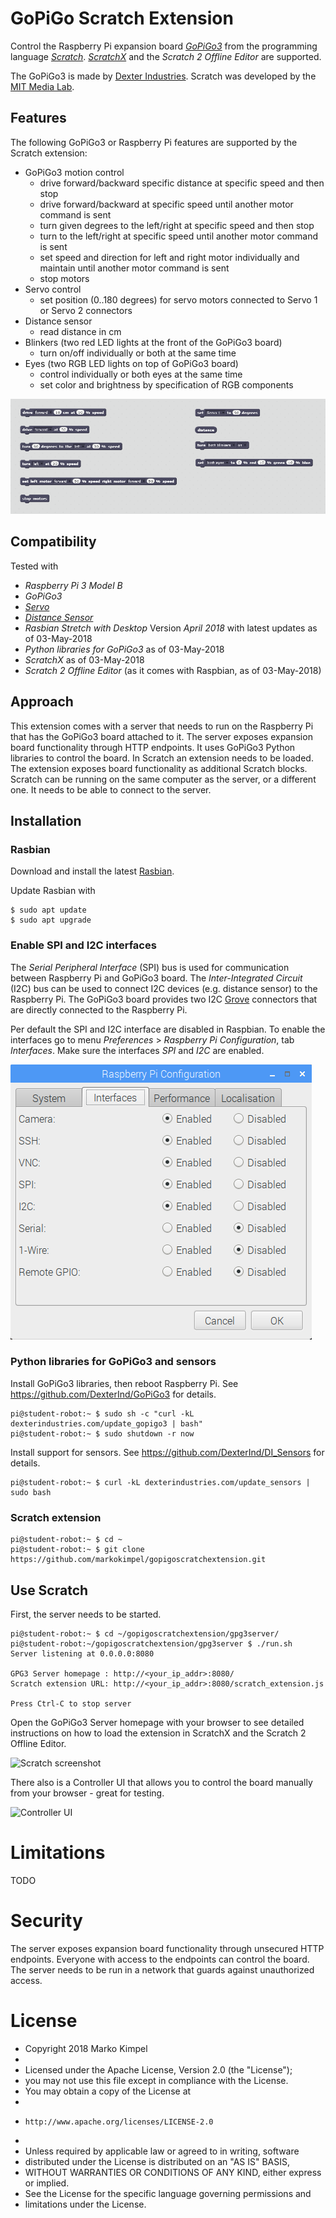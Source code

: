 # GoPiGo Scratch Extension

Control the Raspberry Pi expansion board *[GoPiGo3](https://www.dexterindustries.com/gopigo3/)* from the programming language *[Scratch](https://en.wikipedia.org/wiki/Scratch_(programming_language))*. *[ScratchX](http://scratchx.org/#scratch)* and the *Scratch 2 Offline Editor* are supported.

The GoPiGo3 is made by [Dexter Industries](https://www.dexterindustries.com/). Scratch was developed by the [MIT Media Lab](https://www.media.mit.edu/).

## Features

The following GoPiGo3 or Raspberry Pi features are supported by the Scratch extension:

* GoPiGo3 motion control
  * drive forward/backward specific distance at specific speed and then stop
  * drive forward/backward at specific speed until another motor command is sent
  * turn given degrees to the left/right at specific speed and then stop
  * turn to the left/right at specific speed until another motor command is sent
  * set speed and direction for left and right motor individually and maintain until another motor command is sent
  * stop motors
* Servo control
  * set position (0..180 degrees) for servo motors connected to Servo 1 or Servo 2 connectors
* Distance sensor
  * read distance in cm
* Blinkers (two red LED lights at the front of the GoPiGo3 board)
  * turn on/off individually or both at the same time
* Eyes (two RGB LED lights on top of GoPiGo3 board)
  * control individually or both eyes at the same time
  * set color and brightness by specification of RGB components

![Scratch Blocks](images/scratch_blocks.png)

## Compatibility

Tested with
* *Raspberry Pi 3 Model B*
* *GoPiGo3*
* *[Servo](https://www.dexterindustries.com/shop/servo-package/)*
* *[Distance Sensor](https://www.dexterindustries.com/shop/distance-sensor/)*
* *Rasbian Stretch with Desktop* Version *April 2018* with latest updates as of 03-May-2018
* *Python libraries for GoPiGo3* as of 03-May-2018
* *ScratchX* as of 03-May-2018
* *Scratch 2 Offline Editor* (as it comes with Raspbian, as of 03-May-2018)

## Approach

This extension comes with a server that needs to run on the Raspberry Pi that has the GoPiGo3 board attached to it. The server exposes expansion board functionality through HTTP endpoints. It uses GoPiGo3 Python libraries to control the board. In Scratch an extension needs to be loaded. The extension exposes board functionality as additional Scratch blocks. Scratch can be running on the same computer as the server, or a different one. It needs to be able to connect to the server.

## Installation

### Rasbian

Download and install the latest [Rasbian](https://www.raspberrypi.org/downloads/raspbian/).

Update Rasbian with
 ```
 $ sudo apt update
 $ sudo apt upgrade
 ```

### Enable SPI and I2C interfaces

The *Serial Peripheral Interface* (SPI) bus is used for communication between Raspberry Pi and GoPiGo3 board. The *Inter-Integrated Circuit* (I2C) bus can be used to connect I2C devices (e.g. distance sensor) to the Raspberry Pi. The GoPiGo3 board provides two I2C [Grove](http://wiki.seeedstudio.com/Grove_System/) connectors that are directly connected to the Raspberry Pi.

Per default the SPI and I2C interface are disabled in Raspbian. To enable the interfaces go to menu *Preferences* > *Raspberry Pi Configuration*, tab *Interfaces*. Make sure the interfaces *SPI* and *I2C* are enabled.

![Raspberry Pi Configuration](images/raspi-config.png)

### Python libraries for GoPiGo3 and sensors

Install GoPiGo3 libraries, then reboot Raspberry Pi. See https://github.com/DexterInd/GoPiGo3 for details.

```
pi@student-robot:~ $ sudo sh -c "curl -kL dexterindustries.com/update_gopigo3 | bash"
pi@student-robot:~ $ sudo shutdown -r now
```

Install support for sensors. See https://github.com/DexterInd/DI_Sensors for details.

```
pi@student-robot:~ $ curl -kL dexterindustries.com/update_sensors | sudo bash
```

### Scratch extension

```
pi@student-robot:~ $ cd ~
pi@student-robot:~ $ git clone https://github.com/markokimpel/gopigoscratchextension.git
```

## Use Scratch

First, the server needs to be started.

```
pi@student-robot:~ $ cd ~/gopigoscratchextension/gpg3server/
pi@student-robot:~/gopigoscratchextension/gpg3server $ ./run.sh
Server listening at 0.0.0.0:8080

GPG3 Server homepage : http://<your_ip_addr>:8080/
Scratch extension URL: http://<your_ip_addr>:8080/scratch_extension.js

Press Ctrl-C to stop server
```

Open the GoPiGo3 Server homepage with your browser to see detailed instructions on how to load the extension in ScratchX and the Scratch 2 Offline Editor.

![Scratch screenshot](scratch_screenshot.png)

There also is a Controller UI that allows you to control the board manually from your browser - great for testing.

![Controller UI](rrb3_controller.png)

# Limitations

TODO

# Security

The server exposes expansion board functionality through unsecured HTTP endpoints. Everyone with access to the endpoints can control the board. The server needs to be run in a network that guards against unauthorized access.

# License

* Copyright 2018 Marko Kimpel
*
* Licensed under the Apache License, Version 2.0 (the "License");
* you may not use this file except in compliance with the License.
* You may obtain a copy of the License at
*
*     http://www.apache.org/licenses/LICENSE-2.0
*
* Unless required by applicable law or agreed to in writing, software
* distributed under the License is distributed on an "AS IS" BASIS,
* WITHOUT WARRANTIES OR CONDITIONS OF ANY KIND, either express or implied.
* See the License for the specific language governing permissions and
* limitations under the License.
